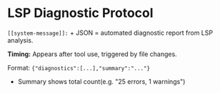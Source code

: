 <!-- BEGIN CLAUDE-LSP-CLI -->
# LSP Diagnostic Protocol

`[[system-message]]:` + JSON = automated diagnostic report from LSP analysis.

**Timing:** Appears after tool use, triggered by file changes.

Format: `{"diagnostics":[...],"summary":"..."}` 
- Summary shows total count(e.g. "25 errors, 1 warnings")
<!-- END CLAUDE-LSP-CLI -->